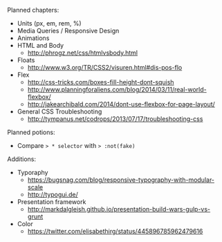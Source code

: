 Planned chapters:

- Units (px, em, rem, %)
- Media Queries / Responsive Design
- Animations
- HTML and Body
    - http://phrogz.net/css/htmlvsbody.html
- Floats
    - http://www.w3.org/TR/CSS2/visuren.html#dis-pos-flo
- Flex
    - http://css-tricks.com/boxes-fill-height-dont-squish
    - http://www.planningforaliens.com/blog/2014/03/11/real-world-flexbox/
    - http://jakearchibald.com/2014/dont-use-flexbox-for-page-layout/
- General CSS Troubleshooting
    - http://tympanus.net/codrops/2013/07/17/troubleshooting-css

Planned potions:
- Compare `> * selector` with `> :not(fake)`

Additions:

- Typoraphy
    - https://bugsnag.com/blog/responsive-typography-with-modular-scale
    - http://typogui.de/
- Presentation framework
    - http://markdalgleish.github.io/presentation-build-wars-gulp-vs-grunt
- Color
    - https://twitter.com/elisabethirg/status/445896785962479616